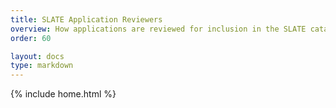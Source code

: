 ```yaml
---
title: SLATE Application Reviewers
overview: How applications are reviewed for inclusion in the SLATE catalog.
order: 60

layout: docs
type: markdown
---
```

{% include home.html %}

